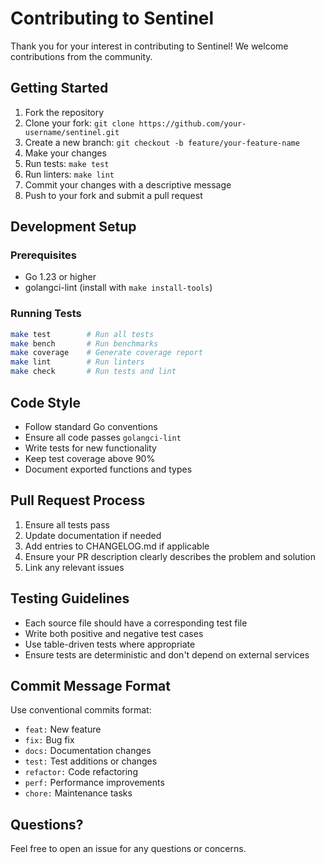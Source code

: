 # Contributing to Sentinel

Thank you for your interest in contributing to Sentinel! We welcome contributions from the community.

## Getting Started

1. Fork the repository
2. Clone your fork: `git clone https://github.com/your-username/sentinel.git`
3. Create a new branch: `git checkout -b feature/your-feature-name`
4. Make your changes
5. Run tests: `make test`
6. Run linters: `make lint`
7. Commit your changes with a descriptive message
8. Push to your fork and submit a pull request

## Development Setup

### Prerequisites
- Go 1.23 or higher
- golangci-lint (install with `make install-tools`)

### Running Tests
```bash
make test        # Run all tests
make bench       # Run benchmarks
make coverage    # Generate coverage report
make lint        # Run linters
make check       # Run tests and lint
```

## Code Style

- Follow standard Go conventions
- Ensure all code passes `golangci-lint`
- Write tests for new functionality
- Keep test coverage above 90%
- Document exported functions and types

## Pull Request Process

1. Ensure all tests pass
2. Update documentation if needed
3. Add entries to CHANGELOG.md if applicable
4. Ensure your PR description clearly describes the problem and solution
5. Link any relevant issues

## Testing Guidelines

- Each source file should have a corresponding test file
- Write both positive and negative test cases
- Use table-driven tests where appropriate
- Ensure tests are deterministic and don't depend on external services

## Commit Message Format

Use conventional commits format:
- `feat:` New feature
- `fix:` Bug fix
- `docs:` Documentation changes
- `test:` Test additions or changes
- `refactor:` Code refactoring
- `perf:` Performance improvements
- `chore:` Maintenance tasks

## Questions?

Feel free to open an issue for any questions or concerns.